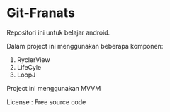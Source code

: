 # Git-Franats
Repositori ini untuk belajar android.

Dalam project ini menggunakan beberapa komponen:
1. RyclerView
2. LifeCyle
3. LoopJ

Project ini menggunakan MVVM



License : Free source code
